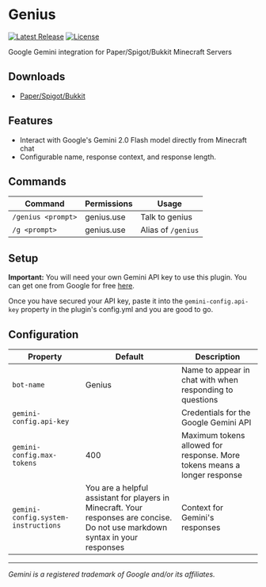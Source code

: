 # Genius
[![Latest Release](https://img.shields.io/github/release/fletchly/genius.svg?color=6cd113)](https://github.com/fletchly/genius/releases/latest)
[![License](https://img.shields.io/github/license/fletchly/genius.svg)](https://github.com/fletchly/genius/blob/main/LICENSE)

Google Gemini integration for Paper/Spigot/Bukkit Minecraft Servers

## Downloads
- [Paper/Spigot/Bukkit](https://modrinth.com/plugin/genius)

## Features
- Interact with Google's Gemini 2.0 Flash model directly from Minecraft chat
- Configurable name, response context, and response length.

## Commands

| Command            | Permissions | Usage              |
|--------------------|-------------|--------------------|
| `/genius <prompt>` | genius.use  | Talk to genius     |
| `/g <prompt>`      | genius.use  | Alias of `/genius` |

## Setup
**Important:** You will need your own Gemini API key to use this plugin. You can get one from Google for free [here](https://aistudio.google.com/app/apikey).

Once you have secured your API key, paste it into the `gemini-config.api-key` property in the plugin's config.yml and you are good to go.

## Configuration
| Property                            | Default                                                                                                                        | Description                                                              |
|-------------------------------------|--------------------------------------------------------------------------------------------------------------------------------|--------------------------------------------------------------------------|
| `bot-name`                          | Genius                                                                                                                         | Name to appear in chat with when responding to questions                 |
| `gemini-config.api-key`             |                                                                                                                                | Credentials for the Google Gemini API                                    |
| `gemini-config.max-tokens`          | 400                                                                                                                            | Maximum tokens allowed for response. More tokens means a longer response |
| `gemini-config.system-instructions` | You are a helpful assistant for players in Minecraft. Your responses are concise. Do not use markdown syntax in your responses | Context for Gemini's responses                                           |

---
*Gemini is a registered trademark of Google and/or its affiliates.*
